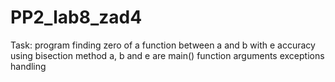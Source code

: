 # PP2_lab8_zad4

Task: 
	program finding zero of a function between a and b with e accuracy using bisection method
	a, b and e are main() function arguments
	exceptions handling
